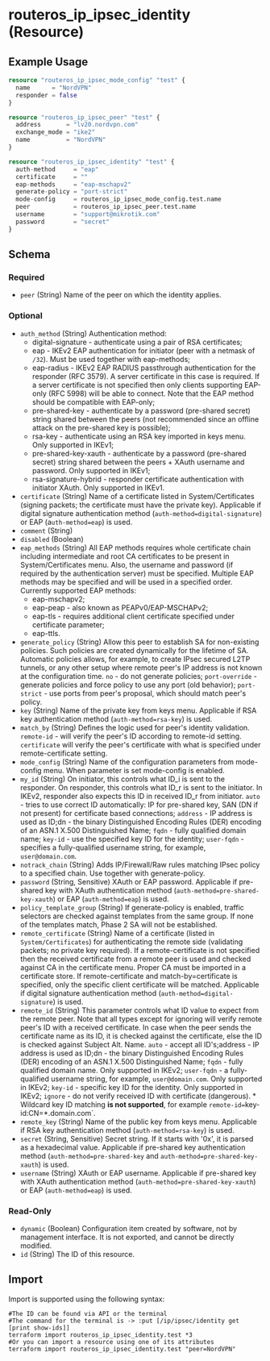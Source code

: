 # routeros_ip_ipsec_identity (Resource)


## Example Usage
```terraform
resource "routeros_ip_ipsec_mode_config" "test" {
  name      = "NordVPN"
  responder = false
}

resource "routeros_ip_ipsec_peer" "test" {
  address       = "lv20.nordvpn.com"
  exchange_mode = "ike2"
  name          = "NordVPN"
}

resource "routeros_ip_ipsec_identity" "test" {
  auth-method     = "eap"
  certificate     = ""
  eap-methods     = "eap-mschapv2"
  generate-policy = "port-strict"
  mode-config     = routeros_ip_ipsec_mode_config.test.name
  peer            = routeros_ip_ipsec_peer.test.name
  username        = "support@mikrotik.com"
  password        = "secret"
}
```

<!-- schema generated by tfplugindocs -->
## Schema

### Required

- `peer` (String) Name of the peer on which the identity applies.

### Optional

- `auth_method` (String) Authentication method:
  * digital-signature - authenticate using a pair of RSA certificates;
  * eap - IKEv2 EAP authentication for initiator (peer with a netmask of `/32`). Must be used together with eap-methods;
  * eap-radius - IKEv2 EAP RADIUS passthrough authentication for the responder (RFC 3579). A server certificate in this case is required. If a server certificate is not specified then only clients supporting EAP-only (RFC 5998) will be able to connect. Note that the EAP method should be compatible with EAP-only;
  * pre-shared-key - authenticate by a password (pre-shared secret) string shared between the peers (not recommended since an offline attack on the pre-shared key is possible);
  * rsa-key - authenticate using an RSA key imported in keys menu. Only supported in IKEv1;
  * pre-shared-key-xauth - authenticate by a password (pre-shared secret) string shared between the peers + XAuth username and password. Only supported in IKEv1;
  * rsa-signature-hybrid - responder certificate authentication with initiator XAuth. Only supported in IKEv1.
- `certificate` (String) Name of a certificate listed in System/Certificates (signing packets; the certificate must have the private key). Applicable if digital signature authentication method (`auth-method=digital-signature`) or EAP (a`uth-method=eap`) is used.
- `comment` (String)
- `disabled` (Boolean)
- `eap_methods` (String) All EAP methods requires whole certificate chain including intermediate and root CA certificates to be present in System/Certificates menu. Also, the username and password (if required by the authentication server) must be specified. Multiple EAP methods may be specified and will be used in a specified order. Currently supported EAP methods:
  * eap-mschapv2;
  * eap-peap - also known as PEAPv0/EAP-MSCHAPv2;
  * eap-tls - requires additional client certificate specified under certificate parameter;
  * eap-ttls.
- `generate_policy` (String) Allow this peer to establish SA for non-existing policies. Such policies are created dynamically for the lifetime of SA. Automatic policies allows, for example, to create IPsec secured L2TP tunnels, or any other setup where remote peer's IP address is not known at the configuration time. `no` - do not generate policies; `port-override` - generate policies and force policy to use any port (old behavior); `port-strict` - use ports from peer's proposal, which should match peer's policy.
- `key` (String) Name of the private key from keys menu. Applicable if RSA key authentication method (`auth-method=rsa-key`) is used.
- `match_by` (String) Defines the logic used for peer's identity validation. `remote-id` - will verify the peer's ID according to remote-id setting. `certificate` will verify the peer's certificate with what is specified under remote-certificate setting.
- `mode_config` (String) Name of the configuration parameters from mode-config menu. When parameter is set mode-config is enabled.
- `my_id` (String) On initiator, this controls what ID_i is sent to the responder. On responder, this controls what ID_r is sent to the initiator. In IKEv2, responder also expects this ID in received ID_r from initiator. `auto` - tries to use correct ID automatically: IP for pre-shared key, SAN (DN if not present) for certificate based connections; `address` - IP address is used as ID;dn - the binary Distinguished Encoding Rules (DER) encoding of an ASN.1 X.500 Distinguished Name; `fqdn` - fully qualified domain name; `key-id` - use the specified key ID for the identity; `user-fqdn` - specifies a fully-qualified username string, for example, `user@domain.com`.
- `notrack_chain` (String) Adds IP/Firewall/Raw rules matching IPsec policy to a specified chain. Use together with generate-policy.
- `password` (String, Sensitive) XAuth or EAP password. Applicable if pre-shared key with XAuth authentication method (`auth-method=pre-shared-key-xauth`) or EAP (`auth-method=eap`) is used.
- `policy_template_group` (String) If generate-policy is enabled, traffic selectors are checked against templates from the same group. If none of the templates match, Phase 2 SA will not be established.
- `remote_certificate` (String) Name of a certificate (listed in `System/Certificates`) for authenticating the remote side (validating packets; no private key required). If a remote-certificate is not specified then the received certificate from a remote peer is used and checked against CA in the certificate menu. Proper CA must be imported in a certificate store. If remote-certificate and match-by=certificate is specified, only the specific client certificate will be matched. Applicable if digital signature authentication method (`auth-method=digital-signature`) is used.
- `remote_id` (String) This parameter controls what ID value to expect from the remote peer. Note that all types except for ignoring will verify remote peer's ID with a received certificate. In case when the peer sends the certificate name as its ID, it is checked against the certificate, else the ID is checked against Subject Alt. Name. `auto` - accept all ID's;address - IP address is used as ID;dn - the binary Distinguished Encoding Rules (DER) encoding of an ASN.1 X.500 Distinguished Name; `fqdn` - fully qualified domain name. Only supported in IKEv2; `user-fqdn` - a fully-qualified username string, for example, `user@domain.com`. Only supported in IKEv2; `key-id` - specific key ID for the identity. Only supported in IKEv2; `ignore` - do not verify received ID with certificate (dangerous). * Wildcard key ID matching **is not supported**, for example `remote-id=`key-id:CN=*.domain.com`.
- `remote_key` (String) Name of the public key from keys menu. Applicable if RSA key authentication method (`auth-method=rsa-key`) is used.
- `secret` (String, Sensitive) Secret string. If it starts with '0x', it is parsed as a hexadecimal value. Applicable if pre-shared key authentication method (`auth-method=pre-shared-key` and `auth-method=pre-shared-key-xauth`) is used.
- `username` (String) XAuth or EAP username. Applicable if pre-shared key with XAuth authentication method (`auth-method=pre-shared-key-xauth`) or EAP (`auth-method=eap`) is used.

### Read-Only

- `dynamic` (Boolean) Configuration item created by software, not by management interface. It is not exported, and cannot be directly modified.
- `id` (String) The ID of this resource.

## Import
Import is supported using the following syntax:
```shell
#The ID can be found via API or the terminal
#The command for the terminal is -> :put [/ip/ipsec/identity get [print show-ids]]
terraform import routeros_ip_ipsec_identity.test *3
#Or you can import a resource using one of its attributes
terraform import routeros_ip_ipsec_identity.test "peer=NordVPN"
```

